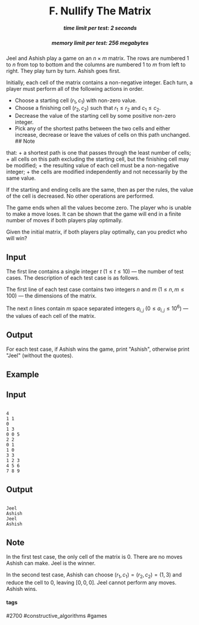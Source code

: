 <h1 style='text-align: center;'> F. Nullify The Matrix</h1>

<h5 style='text-align: center;'>time limit per test: 2 seconds</h5>
<h5 style='text-align: center;'>memory limit per test: 256 megabytes</h5>

Jeel and Ashish play a game on an $n \times m$ matrix. The rows are numbered $1$ to $n$ from top to bottom and the columns are numbered $1$ to $m$ from left to right. They play turn by turn. Ashish goes first.

Initially, each cell of the matrix contains a non-negative integer. Each turn, a player must perform all of the following actions in order. 

* Choose a starting cell $(r_1, c_1)$ with non-zero value.
* Choose a finishing cell $(r_2, c_2)$ such that $r_1 \leq r_2$ and $c_1 \leq c_2$.
* Decrease the value of the starting cell by some positive non-zero integer.
* Pick any of the shortest paths between the two cells and either increase, decrease or leave the values of cells on this path unchanged. ## Note

 that:
	+ a shortest path is one that passes through the least number of cells;
	+ all cells on this path excluding the starting cell, but the finishing cell may be modified;
	+ the resulting value of each cell must be a non-negative integer;
	+ the cells are modified independently and not necessarily by the same value.

If the starting and ending cells are the same, then as per the rules, the value of the cell is decreased. No other operations are performed.

The game ends when all the values become zero. The player who is unable to make a move loses. It can be shown that the game will end in a finite number of moves if both players play optimally.

Given the initial matrix, if both players play optimally, can you predict who will win?

## Input

The first line contains a single integer $t$ ($1 \leq t \leq 10$) — the number of test cases. The description of each test case is as follows.

The first line of each test case contains two integers $n$ and $m$ ($1 \leq n, m \leq 100$) — the dimensions of the matrix.

The next $n$ lines contain $m$ space separated integers $a_{i,j}$ ($0 \leq a_{i,j} \leq 10^6$) — the values of each cell of the matrix.

## Output

For each test case, if Ashish wins the game, print "Ashish", otherwise print "Jeel" (without the quotes).

## Example

## Input


```

4
1 1
0
1 3
0 0 5
2 2
0 1
1 0
3 3
1 2 3
4 5 6
7 8 9

```
## Output


```

Jeel
Ashish
Jeel
Ashish

```
## Note

In the first test case, the only cell of the matrix is 0. There are no moves Ashish can make. Jeel is the winner.

In the second test case, Ashish can choose $(r_1, c_1) = (r_2, c_2) = (1,3)$ and reduce the cell to $0$, leaving $[0, 0, 0]$. Jeel cannot perform any moves. Ashish wins.



#### tags 

#2700 #constructive_algorithms #games 